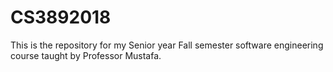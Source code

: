# CS3892018
This is the repository for my Senior year Fall semester software engineering course taught by Professor Mustafa.
